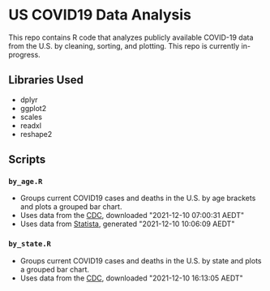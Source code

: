 # US COVID19 Data Analysis

This repo contains R code that analyzes publicly available COVID-19 data from the U.S. by cleaning, sorting, and plotting. This repo is currently in-progress.

## Libraries Used
- dplyr
- ggplot2
- scales
- readxl
- reshape2

## Scripts
### `by_age.R`
- Groups current COVID19 cases and deaths in the U.S. by age brackets and plots a grouped bar chart.
- Uses data from the [CDC](https://data.cdc.gov/api/views/9bhg-hcku/rows.csv?accessType=DOWNLOAD), downloaded "2021-12-10 07:00:31 AEDT" 
- Uses data from [Statista](https://www.statista.com/statistics/1254271/us-total-number-of-covid-cases-by-age-group/), generated "2021-12-10 10:06:09 AEDT"

### `by_state.R`
- Groups current COVID19 cases and deaths in the U.S. by state and plots a grouped bar chart.
- Uses data from the [CDC](https://data.cdc.gov/api/views/9mfq-cb36/rows.csv?accessType=DOWNLOAD), downloaded "2021-12-10 16:13:05 AEDT"

